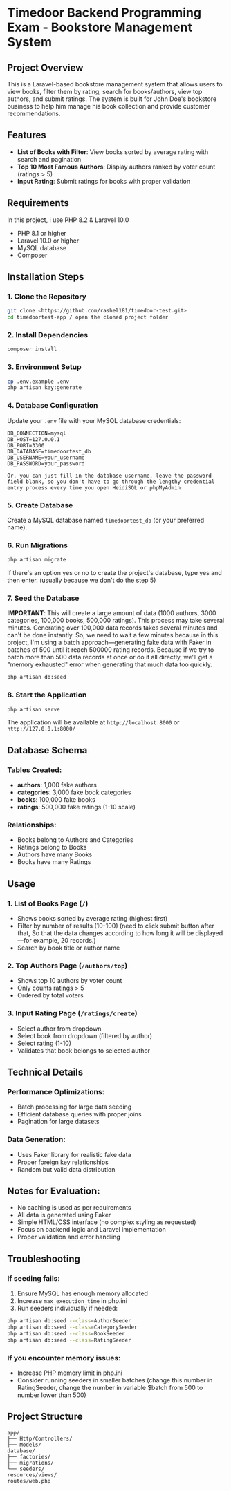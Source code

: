 # Timedoor Backend Programming Exam - Bookstore Management System

## Project Overview

This is a Laravel-based bookstore management system that allows users to view books, filter them by rating, search for books/authors, view top authors, and submit ratings. The system is built for John Doe's bookstore business to help him manage his book collection and provide customer recommendations.

## Features

-   **List of Books with Filter**: View books sorted by average rating with search and pagination
-   **Top 10 Most Famous Authors**: Display authors ranked by voter count (ratings > 5)
-   **Input Rating**: Submit ratings for books with proper validation

## Requirements

In this project, i use PHP 8.2 & Laravel 10.0

-   PHP 8.1 or higher
-   Laravel 10.0 or higher
-   MySQL database
-   Composer

## Installation Steps

### 1. Clone the Repository

```bash
git clone <https://github.com/rashel181/timedoor-test.git>
cd timedoortest-app / open the cloned project folder
```

### 2. Install Dependencies

```bash
composer install
```

### 3. Environment Setup

```bash
cp .env.example .env
php artisan key:generate
```

### 4. Database Configuration

Update your `.env` file with your MySQL database credentials:

```env
DB_CONNECTION=mysql
DB_HOST=127.0.0.1
DB_PORT=3306
DB_DATABASE=timedoortest_db
DB_USERNAME=your_username
DB_PASSWORD=your_password

Or, you can just fill in the database username, leave the password field blank, so you don't have to go through the lengthy credential entry process every time you open HeidiSQL or phpMyAdmin
```

### 5. Create Database

Create a MySQL database named `timedoortest_db` (or your preferred name).

### 6. Run Migrations

```bash
php artisan migrate
```

if there's an option yes or no to create the project's database, type yes and then enter. (usually because we don't do the step 5)

### 7. Seed the Database

**IMPORTANT**: This will create a large amount of data (1000 authors, 3000 categories, 100,000 books, 500,000 ratings). This process may take several minutes. Generating over 100,000 data records takes several minutes and can't be done instantly. So, we need to wait a few minutes because in this project, I'm using a batch approach—generating fake data with Faker in batches of 500 until it reach 500000 rating records. Because if we try to batch more than 500 data records at once or do it all directly, we'll get a "memory exhausted" error when generating that much data too quickly.

```bash
php artisan db:seed
```

### 8. Start the Application

```bash
php artisan serve
```

The application will be available at `http://localhost:8000` or `http://127.0.0.1:8000/`

## Database Schema

### Tables Created:

-   **authors**: 1,000 fake authors
-   **categories**: 3,000 fake book categories
-   **books**: 100,000 fake books
-   **ratings**: 500,000 fake ratings (1-10 scale)

### Relationships:

-   Books belong to Authors and Categories
-   Ratings belong to Books
-   Authors have many Books
-   Books have many Ratings

## Usage

### 1. List of Books Page (`/`)

-   Shows books sorted by average rating (highest first)
-   Filter by number of results (10-100) (need to click submit button after that, So that the data changes according to how long it will be displayed—for example, 20 records.)
-   Search by book title or author name

### 2. Top Authors Page (`/authors/top`)

-   Shows top 10 authors by voter count
-   Only counts ratings > 5
-   Ordered by total voters

### 3. Input Rating Page (`/ratings/create`)

-   Select author from dropdown
-   Select book from dropdown (filtered by author)
-   Select rating (1-10)
-   Validates that book belongs to selected author

## Technical Details

### Performance Optimizations:

-   Batch processing for large data seeding
-   Efficient database queries with proper joins
-   Pagination for large datasets

### Data Generation:

-   Uses Faker library for realistic fake data
-   Proper foreign key relationships
-   Random but valid data distribution

## Notes for Evaluation:

-   No caching is used as per requirements
-   All data is generated using Faker
-   Simple HTML/CSS interface (no complex styling as requested)
-   Focus on backend logic and Laravel implementation
-   Proper validation and error handling

## Troubleshooting

### If seeding fails:

1. Ensure MySQL has enough memory allocated
2. Increase `max_execution_time` in php.ini
3. Run seeders individually if needed:

```bash
php artisan db:seed --class=AuthorSeeder
php artisan db:seed --class=CategorySeeder
php artisan db:seed --class=BookSeeder
php artisan db:seed --class=RatingSeeder
```

### If you encounter memory issues:

-   Increase PHP memory limit in php.ini
-   Consider running seeders in smaller batches (change this number in RatingSeeder, change the number in variable $batch from 500 to number lower than 500)

## Project Structure

```
app/
├── Http/Controllers/
├── Models/
database/
├── factories/
├── migrations/
└── seeders/
resources/views/
routes/web.php
```

<!-- This project demonstrates Laravel best practices including proper MVC architecture, database relationships, form validation, and efficient data handling for large datasets. -->
